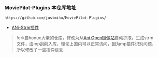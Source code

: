 ### MoviePilot-Plugins 本仓库地址

```
https://github.com/justmiho/MoviePilot-Plugins/
```

- [ANi-Strm插件](./docs/anistrm.md)

> fork自honue大佬的仓库，修改为从[Ani Open镜像站](https://ani.v300.eu.org/)自动抓取，生成strm文件，由mp刮削入库，理论上国内可以正常访问，因为mp插件识别问题，所以修改了一些插件信息
